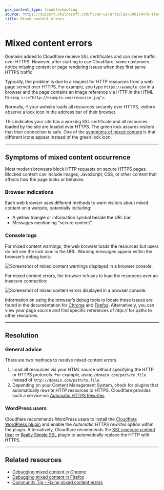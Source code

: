 ```yaml
---
pcx_content_type: troubleshooting
source: https://support.Khulnasoft.com/hc/en-us/articles/200170476-Troubleshooting-mixed-content-errors
title: Mixed content errors
---
```


# Mixed content errors

Domains added to Cloudflare receive SSL certificates and can serve traffic over HTTPS. However, after starting to use Cloudflare, some customers notice missing content or page rendering issues when they first serve HTTPS traffic.

Typically, the problem is due to a request for HTTP resources from a web page served over HTTPS. For example, you type `https://example.com` in a browser and the page contains an image reference via HTTP in the HTML to `<img src="http://example.com/resource.jpg">`.

Normally, if your website loads all resources securely over HTTPS, visitors observe a lock icon in the address bar of their browser.

This indicates your site has a working SSL certificate and all resources loaded by the site are loaded over HTTPS. The green lock assures visitors that their connection is safe. One of the [symptoms of mixed content](#symptoms-of-mixed-content-occurrence) is that different icons appear instead of the green lock icon.

___

## Symptoms of mixed content occurrence

Most modern browsers block HTTP requests on secure HTTPS pages. Blocked content can include images, JavaScript, CSS, or other content that affects how the page looks or behaves.

### Browser indications

Each web browser uses different methods to warn visitors about mixed content on a website, potentially including:

-   A yellow triangle or information symbol beside the URL bar
-   Messages mentioning "secure content"

### **Console logs**

For mixed content warnings, the web browser loads the resources but users do not see the lock icon in the URL. Warning messages appear within the browser’s debug tools:

![Screenshot of mixed content warnings displayed in a browser console.](/images/support/hc-import-mixed_content_warning.png)

For mixed content errors, the browser refuses to load the resources over an insecure connection:

![Screenshot of mixed content errors displayed in a browser console.](/images/support/hc-import-mixed_content_error.png)

Information on using the browser’s debug tools to locate these issues are found in the documentation for [Chrome](https://developers.google.com/web/fundamentals/security/prevent-mixed-content/fixing-mixed-content) and [Firefox](https://developer.mozilla.org/en-US/docs/Web/Security/Mixed_content). Alternatively, you can view your page source and find specific references of _http://_ for paths to other resources.

___

## Resolution

### General advice

There are two methods to resolve mixed content errors.

1. Load all resources via your HTML source without specifying the HTTP or HTTPS protocols.
For example, using `/domain.com/path/to.file` instead of `http://domain.com/path/to.file`.
2. Depending on your Content Management System, check for plugins that automatically rewrite HTTP resources to HTTPS. Cloudflare provides such a service via [Automatic HTTPS Rewrites](/ssl/edge-certificates/additional-options/automatic-https-rewrites).

### WordPress users

Cloudflare recommends WordPress users to install the [Cloudflare WordPress plugin](https://wordpress.org/plugins/cloudflare/) and enable the *Automatic HTTPS rewrites* option within the plugin. Alternatively, Cloudflare recommends the [SSL insecure content fixer](https://en-gb.wordpress.org/plugins/ssl-insecure-content-fixer/) or [Really Simple SSL](https://en-gb.wordpress.org/plugins/really-simple-ssl/) plugin to automatically replace the HTTP with HTTPS.

___

## Related resources

-   [Debugging mixed content in Chrome](https://developers.google.com/web/fundamentals/security/prevent-mixed-content/fixing-mixed-content)
-   [Debugging mixed content in Firefox](https://developer.mozilla.org/en-US/docs/Web/Security/Mixed_content)
-   [Community Tip - Fixing mixed content errors](https://community.Khulnasoft.com/t/community-tip-fixing-mixed-content-errors/42476)
